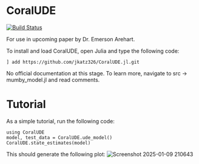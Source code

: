 # CoralUDE

[![Build Status](https://github.com/jkatz326/CoralUDE.jl/actions/workflows/CI.yml/badge.svg?branch=master)](https://github.com/jkatz326/CoralUDE.jl/actions/workflows/CI.yml?query=branch%3Amaster)

For use in upcoming paper by Dr. Emerson Arehart. 

To install and load CoralUDE, open Julia and type the following code:
```
] add https://github.com/jkatz326/CoralUDE.jl.git
```

No official documentation at this stage. To learn more, navigate to src -> mumby_model.jl and read comments.

# Tutorial

As a simple tutorial, run the following code:
```
using CoralUDE
model, test_data = CoralUDE.ude_model()
CoralUDE.state_estimates(model)
```
This should generate the following plot:
![Screenshot 2025-01-09 210643](https://github.com/user-attachments/assets/3690edf0-1155-451d-a228-f5b0630e950f)
